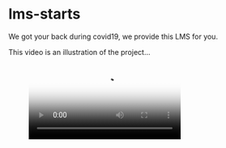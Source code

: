 # lms-starts
We got your back during covid19, we provide this LMS for you.

This video is an illustration of the project...

<figure class="video_container">
  <video controls="true" allowfullscreen="true" poster="static/img/logo1.png">
    <source src="2021-07-07 23-37-12.mp4.mp4" type="video/mp4">
    <source src="2021-07-07 23-37-12.ogg" type="video/ogg">
    <source src="2021-07-07 23-37-12.mkv" type="video/webm">
  </video>
</figure>

<!-- <video width="320" height="240" controls>
  <source src="2021-07-07 23-37-12.mp4.mp4" type="video/mp4">
  <source src="2021-07-07 23-37-12.mp4.ogg" type="video/ogg">
  Your browser does not support the video tag.
</video> -->
